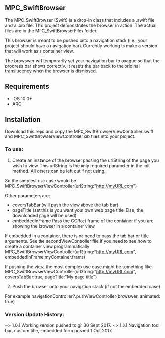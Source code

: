 ## MPC_SwiftBrowser 

The MPC_SwiftBrowser (Swift) is a drop-in class that includes a .swift file and a .xib file. This project demonstrates the browser in action. The actual files are in the MPC_SwiftBrowserFiles folder.  

This browser is meant to be pushed onto a navigation stack (i.e., your project should have a navigation bar). Currently working to make a version that will work as a container view.

The browswer will temporarily set your navigation bar to opague so that the progress bar shows correctly. It resets the bar back to the original translucency when the browser is dismissed.


## Requirements

* iOS 10.0+
* ARC

## Installation

Download this repo and copy the MPC_SwiftBrowserViewController.swift and MPC_SwiftBrowserViewController.xib files into your project.


 
<h3>To use:</h3>
 
  1. Create an instance of the browser passing the urlString of the page you wish to view. This urlString is the only required parameter in the init method. All others can be left out if not using. 

  So the simplest use case would be MPC_SwiftBrowserViewController(urlString:"http://myURL.com")


  Other parameters are:
  * coversTabBar (will push the view above the tab bar)
  * pageTitle (set this is you want your own web page title. Else, the downloaded page will be used)
  * embeddedInFrame  Pass the CGRect frame of the container if you are showing the browser in a container view


  If embedded in a container, there is no need to pass the tab bar or title arguments. See the secondViewController file if you need to see how to create a container view programmatically
  MPC_SwiftBrowserViewController(urlString:"http://myURL.com", embeddedInFrame:myContainer.frame)


  If pushing the view, the most complex use case might be something like
  MPC_SwiftBrowserViewController(urlString:"http://myURL.com", coversTabBar:true, pageTitle:"My page title")
  
 
  2. Push the browser onto your navigation stack (if not the embedded case)

  For example navigationController?.pushViewController(browswer, animated: true)


<h3>Version Update History:</h3>
  ~> 1.0.1 Working version pushed to git 30 Sept 2017. 
  ~> 1.0.1 Navigation tool bar, custom title, embedded form pushed 1 Oct 2017.
